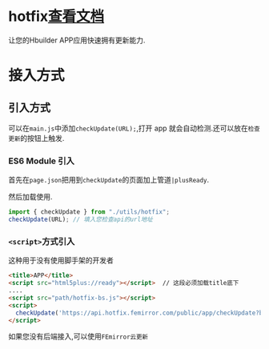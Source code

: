 # hotfix[查看文档](https://tyaqing.github.io/mogo-h5plus/hotfix/introduction.html)
让您的Hbuilder APP应用快速拥有更新能力.

# 接入方式

## 引入方式

可以在`main.js`中添加`checkUpdate(URL);`,打开 app 就会自动检测.还可以放在`检查更新`的按钮上触发.

### ES6 Module 引入

首先在`page.json`把用到`checkUpdate`的页面加上管道`|plusReady`.

然后加载使用.

```js
import { checkUpdate } from "./utils/hotfix";
checkUpdate(URL); // 填入您检查api的url地址
```

### `<script>`方式引入

这种用于没有使用脚手架的开发者

```html
<title>APP</title>
<script src="html5plus://ready"></script>  // 这段必须加载title底下
....
<script src="path/hotfix-bs.js"></script>
<script>
  checkUpdate('https://api.hotfix.femirror.com/public/app/checkUpdate?bundleId=你的appId'); // 填入您检查api的url地址
</script>
```

如果您没有后端接入,可以使用`FEmirror云更新`

